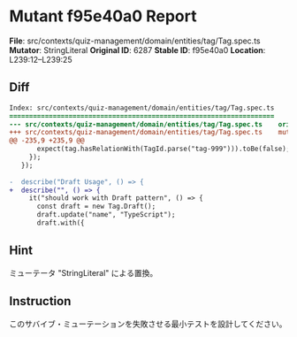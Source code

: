 # Mutant f95e40a0 Report

**File**: src/contexts/quiz-management/domain/entities/tag/Tag.spec.ts
**Mutator**: StringLiteral
**Original ID**: 6287
**Stable ID**: f95e40a0
**Location**: L239:12–L239:25

## Diff

```diff
Index: src/contexts/quiz-management/domain/entities/tag/Tag.spec.ts
===================================================================
--- src/contexts/quiz-management/domain/entities/tag/Tag.spec.ts	original
+++ src/contexts/quiz-management/domain/entities/tag/Tag.spec.ts	mutated #6287
@@ -235,9 +235,9 @@
       expect(tag.hasRelationWith(TagId.parse("tag-999"))).toBe(false);
     });
   });
 
-  describe("Draft Usage", () => {
+  describe("", () => {
     it("should work with Draft pattern", () => {
       const draft = new Tag.Draft();
       draft.update("name", "TypeScript");
       draft.with({
```

## Hint

ミューテータ "StringLiteral" による置換。

## Instruction

このサバイブ・ミューテーションを失敗させる最小テストを設計してください。
